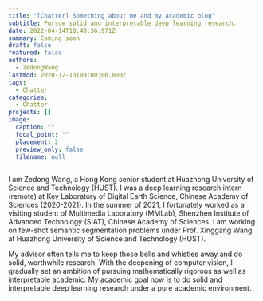 ```yaml
---
title: "[Chatter] Something about me and my academic blog"
subtitle: Pursue solid and interpretable deep learning research.
date: 2022-04-14T10:48:36.971Z
summary: Coming soon
draft: false
featured: false
authors:
  - ZedongWang
lastmod: 2020-12-13T00:00:00.000Z
tags:
  - Chatter
categories:
  - Chatter
projects: []
image:
  caption: ""
  focal_point: ""
  placement: 2
  preview_only: false
  filename: null
---
```

I am Zedong Wang, a Hong Kong senior student at Huazhong University of Science and Technology (HUST). I was a deep learning research intern (remote) at Key Laboratory of Digital Earth Science, Chinese Academy of Sciences (2020-2021). In the summer of 2021, I fortunately worked as a visiting student of Multimedia Laboratory (MMLab), Shenzhen Institute of Advanced Technology (SIAT), Chinese Academy of Sciences. I am working on few-shot semantic segmentation problems under Prof. Xinggang Wang at Huazhong University of Science and Technology (HUST).


My advisor often tells me to keep those bells and whistles away and do solid, worthwhile research. With the deepening of computer vision, I gradually set an ambition of pursuing mathematically rigorous as well as interpretable academic.
My academic goal now is to do solid and interpretable deep learning research under a pure academic environment. 